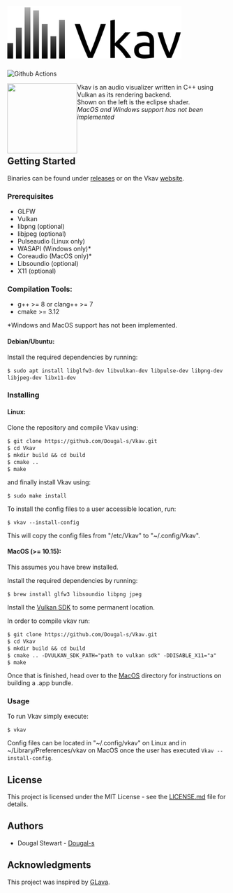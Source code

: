 # <img src="logo.svg" width="400">

![Github Actions](https://github.com/Dougal-s/Vkav/workflows/build/badge.svg)

<img align="left" src="https://thumbs.gfycat.com/UnconsciousAlarmingGreatwhiteshark-size_restricted.gif" width="160" height="160" />

Vkav is an audio visualizer written in C++ using Vulkan as its rendering backend.<br/>
Shown on the left is the eclipse shader.<br/>
*MacOS and Windows support has not been implemented*
<br/>
<br/>
<br/>
<br/>

## Getting Started
Binaries can be found under [releases](https://github.com/Dougal-s/Vkav/releases) or on the Vkav [website](https://dougal-s.github.io/Vkav/).

### Prerequisites
* GLFW
* Vulkan
* libpng (optional)
* libjpeg (optional)
* Pulseaudio (Linux only)
* WASAPI (Windows only)\*
* Coreaudio (MacOS only)\*
* Libsoundio (optional)
* X11 (optional)

### Compilation Tools:
* g++ >= 8 or clang++ >= 7
* cmake >= 3.12

\*Windows and MacOS support has not been implemented.


#### Debian/Ubuntu:
Install the required dependencies by running:
```
$ sudo apt install libglfw3-dev libvulkan-dev libpulse-dev libpng-dev libjpeg-dev libx11-dev
```

### Installing

#### Linux:
Clone the repository and compile Vkav using:
```
$ git clone https://github.com/Dougal-s/Vkav.git
$ cd Vkav
$ mkdir build && cd build
$ cmake ..
$ make
```
and finally install Vkav using:
```
$ sudo make install
```
To install the config files to a user accessible location, run:
```
$ vkav --install-config
```
This will copy the config files from "/etc/Vkav" to "~/.config/Vkav".


#### MacOS (>= 10.15):
This assumes you have brew installed.

Install the required dependencies by running:
```
$ brew install glfw3 libsoundio libpng jpeg
```
Install the [Vulkan SDK](https://vulkan.lunarg.com/sdk/home#mac) to some permanent location.

In order to compile vkav run:
```
$ git clone https://github.com/Dougal-s/Vkav.git
$ cd Vkav
$ mkdir build && cd build
$ cmake .. -DVULKAN_SDK_PATH="path to vulkan sdk" -DDISABLE_X11="a"
$ make
```

Once that is finished, head over to the [MacOS](./MacOS/README.md) directory for instructions on building a .app bundle.

### Usage
To run Vkav simply execute:
```
$ vkav
```

Config files can be located in "~/.config/vkav" on Linux and in ~/Library/Preferences/vkav on MacOS
once the user has executed `Vkav --install-config`.

## License

This project is licensed under the MIT License - see the [LICENSE.md](LICENSE.md) file for details.

## Authors
* Dougal Stewart - [Dougal-s](https://github.com/Dougal-s)

## Acknowledgments
This project was inspired by [GLava](https://github.com/wacossusca34/glava).
